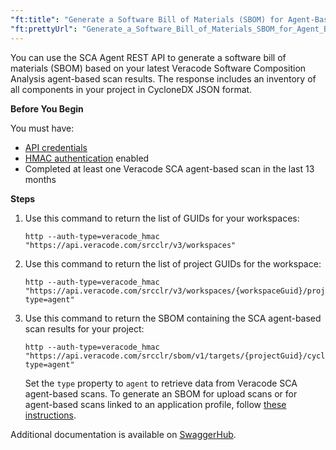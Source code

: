 ```yaml
---
"ft:title": "Generate a Software Bill of Materials (SBOM) for Agent-Based Projects with the REST API"
"ft:prettyUrl": "Generate_a_Software_Bill_of_Materials_SBOM_for_Agent_Based_Scans_with_the_REST_API"
---
```

You can use the SCA Agent REST API to generate a software bill of materials (SBOM) based on your latest Veracode Software Composition Analysis agent-based scan results. The response includes an inventory of all components in your project in CycloneDX JSON format.

<p font-size="13pt"><b>Before You Begin</b></p>

You must have:

-   [API credentials](https://docs.veracode.com/r/c_api_credentials3)
-   [HMAC authentication](https://docs.veracode.com/r/c_enabling_hmac) enabled
-   Completed at least one Veracode SCA agent-based scan in the last 13 months

<p font-size="13pt"><b>Steps</b></p>

1. Use this command to return the list of GUIDs for your workspaces:

    ```shell
    http --auth-type=veracode_hmac "https://api.veracode.com/srcclr/v3/workspaces"
    ```
    
2. Use this command to return the list of project GUIDs for the workspace:

    ```shell
    http --auth-type=veracode_hmac "https://api.veracode.com/srcclr/v3/workspaces/{workspaceGuid}/projects?type=agent"
    ```

3. Use this command to return the SBOM containing the SCA agent-based scan results for your project:

    ```shell
    http --auth-type=veracode_hmac "https://api.veracode.com/srcclr/sbom/v1/targets/{projectGuid}/cyclonedx?type=agent"
    ```

    Set the `type` property to `agent` to retrieve data from Veracode SCA agent-based scans. To generate an SBOM for upload scans or for agent-based scans linked to an application profile, follow [these instructions](https://docs.veracode.com/r/Generate_a_Software_Bill_of_Materials_SBOM_for_Upload_Scans_with_the_REST_API).

Additional documentation is available on [SwaggerHub](https://app.swaggerhub.com/apis/Veracode/veracode-sca_agent_api_specification/3.0).
